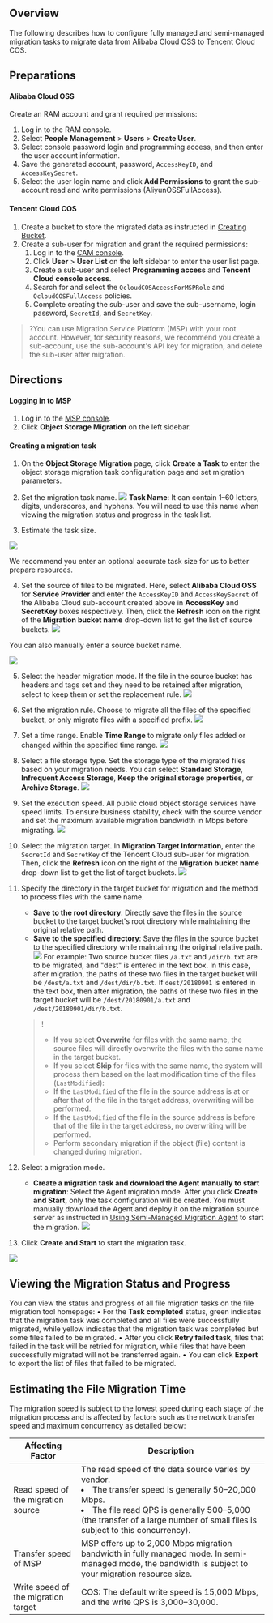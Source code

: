 

## Overview
The following describes how to configure fully managed and semi-managed migration tasks to migrate data from Alibaba Cloud OSS to Tencent Cloud COS.


## Preparations

#### Alibaba Cloud OSS
Create an RAM account and grant required permissions:
1.	Log in to the RAM console.
2.	Select **People Management** > **Users** > **Create User**.
3.	Select console password login and programming access, and then enter the user account information.
4.	Save the generated account, password, `AccessKeyID`, and `AccessKeySecret`.
5.	Select the user login name and click **Add Permissions** to grant the sub-account read and write permissions (AliyunOSSFullAccess).

#### Tencent Cloud COS
1. Create a bucket to store the migrated data as instructed in [Creating Bucket](https://www.tencentcloud.com/document/product/436/13309).
2. Create a sub-user for migration and grant the required permissions:
	1.	Log in to the [CAM console](https://console.cloud.tencent.com/cam/overview).
	2.	Click **User** > **User List** on the left sidebar to enter the user list page.
	3.	Create a sub-user and select **Programming access** and **Tencent Cloud console access**.
	4.	Search for and select the `QcloudCOSAccessForMSPRole` and `QcloudCOSFullAccess` policies.
	5.	Complete creating the sub-user and save the sub-username, login password, `SecretId`, and `SecretKey`.


>?You can use Migration Service Platform (MSP) with your root account. However, for security reasons, we recommend you create a sub-account, use the sub-account's API key for migration, and delete the sub-user after migration.

## Directions

#### Logging in to MSP

1. Log in to the [MSP console](https://console.cloud.tencent.com/msp).
2. Click **Object Storage Migration** on the left sidebar.


#### Creating a migration task
1. On the **Object Storage Migration** page, click **Create a Task** to enter the object storage migration task configuration page and set migration parameters.

2. Set the migration task name.
    ![](https://qcloudimg.tencent-cloud.cn/raw/896762f3db5eede46e3437f054436854.png)
    **Task Name**: It can contain 1–60 letters, digits, underscores, and hyphens. You will need to use this name when viewing the migration status and progress in the task list.

3. Estimate the task size.

  ![](https://qcloudimg.tencent-cloud.cn/raw/0e2f9d5c9f184bb393275a60fa4d883b.png)

  We recommend you enter an optional accurate task size for us to better prepare resources.

4. Set the source of files to be migrated.
    Here, select **Alibaba Cloud OSS** for **Service Provider** and enter the `AccessKeyID` and `AccessKeySecret` of the Alibaba Cloud sub-account created above in **AccessKey** and **SecretKey** boxes respectively. Then, click the **Refresh** icon on the right of the **Migration bucket name** drop-down list to get the list of source buckets.
    ![](https://qcloudimg.tencent-cloud.cn/raw/f16ed6a2e72aa20f97245160115031b2.png)

  You can also manually enter a source bucket name.

  ![](https://qcloudimg.tencent-cloud.cn/raw/bf1d87d05a40055a8d0141336a84405c.png)

5. Select the header migration mode.
    If the file in the source bucket has headers and tags set and they need to be retained after migration, select to keep them or set the replacement rule.
    ![](https://qcloudimg.tencent-cloud.cn/raw/1bf638155d723024dfcc6146f2f222af.png)

6. Set the migration rule.
    Choose to migrate all the files of the specified bucket, or only migrate files with a specified prefix.
    ![](https://qcloudimg.tencent-cloud.cn/raw/0bd1276c60d8c33b43ab4f1f244eac1e.png)

7. Set a time range.
    Enable **Time Range** to migrate only files added or changed within the specified time range.
    ![](https://qcloudimg.tencent-cloud.cn/raw/0c9a0904eb75298494eb98817ae2bd9c.png)

8. Select a file storage type.
    Set the storage type of the migrated files based on your migration needs. You can select **Standard Storage**, **Infrequent Access Storage**, **Keep the original storage properties**, or **Archive Storage**.
   ![](https://qcloudimg.tencent-cloud.cn/raw/0c7a24cd0b1a4531bd1d07351fc421fc.png)

9. Set the execution speed.
    All public cloud object storage services have speed limits. To ensure business stability, check with the source vendor and set the maximum available migration bandwidth in Mbps before migrating.
    ![](https://qcloudimg.tencent-cloud.cn/raw/59aab1e604aae6f72a4ea2fe2c334d94.png)

10. Select the migration target.
    In **Migration Target Information**, enter the `SecretId` and `SecretKey` of the Tencent Cloud sub-user for migration. Then, click the **Refresh** icon on the right of the **Migration bucket name** drop-down list to get the list of target buckets.
    ![](https://qcloudimg.tencent-cloud.cn/raw/4eae95aeaf3cd845286c9ef3d92ff030.png)

11. Specify the directory in the target bucket for migration and the method to process files with the same name.

     - **Save to the root directory**: Directly save the files in the source bucket to the target bucket's root directory while maintaining the original relative path.
     - **Save to the specified directory**: Save the files in the source bucket to the specified directory while maintaining the original relative path.
       ![](https://qcloudimg.tencent-cloud.cn/raw/5fa0fd94edbd4358a429b04b7ee6a766.png)
       For example:
       Two source bucket files `/a.txt` and `/dir/b.txt` are to be migrated, and "dest" is entered in the text box. In this case, after migration, the paths of these two files in the target bucket will be `/dest/a.txt` and `/dest/dir/b.txt`.
       If `dest/20180901` is entered in the text box, then after migration, the paths of these two files in the target bucket will be `/dest/20180901/a.txt` and `/dest/20180901/dir/b.txt`.

    >!
    >
    >- If you select **Overwrite** for files with the same name, the source files will directly overwrite the files with the same name in the target bucket.
    >- If you select **Skip** for files with the same name, the system will process them based on the last modification time of the files (`LastModified`):
    >  - If the `LastModified` of the file in the source address is at or after that of the file in the target address, overwriting will be performed.
    >  - If the `LastModified` of the file in the source address is before that of the file in the target address, no overwriting will be performed.
    >- Perform secondary migration if the object (file) content is changed during migration.

    

12. Select a migration mode.
     - **Create a migration task and download the Agent manually to start migration**: Select the Agent migration mode. After you click **Create and Start**, only the task configuration will be created. You must manually download the Agent and deploy it on the migration source server as instructed in [Using Semi-Managed Migration Agent](https://www.tencentcloud.com/document/product/1036/51593) to start the migration.
       ![](https://qcloudimg.tencent-cloud.cn/raw/92b3f400b8690ef9feb99ea1fc6bb6cb.png)

14. Click **Create and Start** to start the migration task.

![](https://qcloudimg.tencent-cloud.cn/raw/8de9b1313952da11cab45386021e5584.png)


## Viewing the Migration Status and Progress
You can view the status and progress of all file migration tasks on the file migration tool homepage:
•	For the **Task completed** status, green indicates that the migration task was completed and all files were successfully migrated, while yellow indicates that the migration task was completed but some files failed to be migrated.
•	After you click **Retry failed task**, files that failed in the task will be retried for migration, while files that have been successfully migrated will not be transferred again.
•	You can click **Export** to export the list of files that failed to be migrated.


## Estimating the File Migration Time
The migration speed is subject to the lowest speed during each stage of the migration process and is affected by factors such as the network transfer speed and maximum concurrency as detailed below:

| Affecting Factor | Description |
| ---------------------- | ------------------------------------------------------------ |
| Read speed of the migration source       | The read speed of the data source varies by vendor. <br><li>The transfer speed is generally 50–20,000 Mbps.<br><li>The file read QPS is generally 500–5,000 (the transfer of a large number of small files is subject to this concurrency). |
| Transfer speed of MSP     | MSP offers up to 2,000 Mbps migration bandwidth in fully managed mode. In semi-managed mode, the bandwidth is subject to your migration resource size. |
| Write speed of the migration target | COS: The default write speed is 15,000 Mbps, and the write QPS is 3,000–30,000. |



